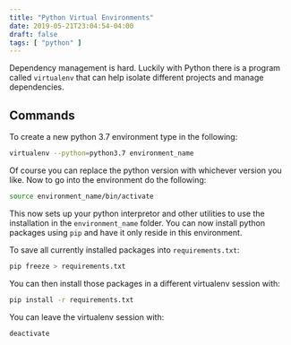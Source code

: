 ```yaml
---
title: "Python Virtual Environments"
date: 2019-05-21T23:04:54-04:00
draft: false
tags: [ "python" ]
---
```


Dependency management is hard.  Luckily with Python there is a program called `virtualenv` that can help isolate different projects and manage dependencies.

## Commands

To create a new python 3.7 environment type in the following:

```bash
virtualenv --python=python3.7 environment_name
```

Of course you can replace the python version with whichever version you like. Now to go into the environment do the following:

```bash
source environment_name/bin/activate
```

This now sets up your python interpretor and other utilities to use the installation in the `environment_name` folder. You can now install python packages using `pip` and have it only reside in this environment.

To save all currently installed packages into `requirements.txt`:

```bash
pip freeze > requirements.txt
```

You can then install those packages in a different virtualenv session with:

```bash
pip install -r requirements.txt
```

You can leave the virtualenv session with:

```bash
deactivate
```


